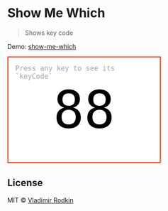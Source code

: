 # Show Me Which

> Shows key code

Demo: [show-me-which](http://vovanr.github.io/show-me-which)

![](preview.png)

## License
MIT © [Vladimir Rodkin](https://github.com/VovanR)
